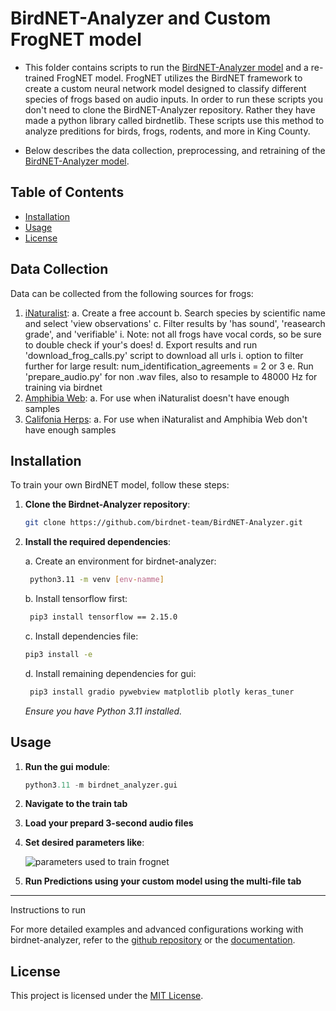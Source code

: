 # BirdNET-Analyzer and Custom FrogNET model

- This folder contains scripts to run the [BirdNET-Analyzer model](https://github.com/birdnet-team/BirdNET-Analyzer.git) and a re-trained FrogNET model. FrogNET utilizes the BirdNET framework to create a custom neural network model designed to classify different species of frogs based on audio inputs. In order to run these scripts you don't need to clone the BirdNET-Analyzer repository. Rather they have made a python library called birdnetlib. These scripts use this method to analyze preditions for birds, frogs, rodents, and more in King County. 


- Below describes the data collection, preprocessing, and retraining of the [BirdNET-Analyzer model](https://github.com/birdnet-team/BirdNET-Analyzer.git).

## Table of Contents

- [Installation](#installation)
- [Usage](#usage)
- [License](#license)


## Data Collection

Data can be collected from the following sources for frogs:
1. [iNaturalist](https://www.inaturalist.org/):
  a. Create a free account
  b. Search species by scientific name and select 'view observations'
  c. Filter results by 'has sound', 'reasearch grade', and 'verifiable'
      i. Note: not all frogs have vocal cords, so be sure to double check if your's does!
  d. Export results and run 'download_frog_calls.py' script to download all urls
      i. option to filter further for large result: num_identification_agreements = 2 or 3
  e. Run 'prepare_audio.py' for non .wav files, also to resample to 48000 Hz for training via
     birdnet
3. [Amphibia Web]():
  a. For use when iNaturalist doesn't have enough samples
4. [Califonia Herps](https://californiaherps.com):
  a. For use when iNaturalist and Amphibia Web don't have enough samples 
   

## Installation

To train your own BirdNET model, follow these steps:

1. **Clone the Birdnet-Analyzer repository**:

    ```bash
    git clone https://github.com/birdnet-team/BirdNET-Analyzer.git
    ```


2. **Install the required dependencies**:

   a. Create an environment for birdnet-analyzer:
   ```bash
    python3.11 -m venv [env-namme]
    ```
   b. Install tensorflow first:
   ```bash
    pip3 install tensorflow == 2.15.0
    ```
   c. Install dependencies file:
    ```bash
    pip3 install -e
    ```
   d. Install remaining dependencies for gui:
   ```bash
    pip3 install gradio pywebview matplotlib plotly keras_tuner
    ```

    *Ensure you have Python 3.11 installed.*

## Usage

1. **Run the gui module**:

    ```python
    python3.11 -m birdnet_analyzer.gui
    ```

2. **Navigate to the train tab**

3. **Load your prepard 3-second audio files**

4. **Set desired parameters like**:

   ![parameters used to train frognet](frognet_model/assets/frognet_train.jpg)
   
6.  **Run Predictions using your custom model using the multi-file tab**


____ 
Instructions to run 

For more detailed examples and advanced configurations working with birdnet-analyzer, refer to the [github repository]() or the [documentation](link_to_documentation).


## License

This project is licensed under the [MIT License](LICENSE).
